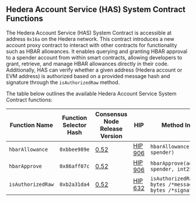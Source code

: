 ## Hedera Account Service (HAS) System Contract Functions

The Hedera Account Service (HAS) System Contract is accessible at address `0x16a` on the Hedera network. This contract introduces a new account proxy contract to interact with other contracts for functionality such as HBAR allowances. It enables querying and granting HBAR approval to a spender account from within smart contracts, allowing developers to grant, retrieve, and manage HBAR allowances directly in their code. Additionally, HAS can verify whether a given address (Hedera account or EVM address) is authorized based on a provided message hash and signature through the `isAuthorizedRaw` method.

The table below outlines the available Hedera Account Service System Contract functions:

| Function Name     | Function Selector Hash | Consensus Node Release Version                                               | HIP                                            | Method Interface                                                           |
| ----------------- | ---------------------- | ---------------------------------------------------------------------------- | ---------------------------------------------- | -------------------------------------------------------------------------- |
| `hbarAllowance`   | `0xbbee989e`           | [0.52](https://docs.hedera.com/hedera/networks/release-notes/services#v0.52) | [HIP 906](https://hips.hedera.com/hip/hip-906) | `hbarAllowance(address spender)`                                           |
| `hbarApprove`     | `0x86aff07c`           | [0.52](https://docs.hedera.com/hedera/networks/release-notes/services#v0.52) | [HIP 906](https://hips.hedera.com/hip/hip-906) | `hbarApprove(address spender, int256 amount)`                              |
| `isAuthorizedRaw` | `0xb2a31da4`           | [0.52](https://docs.hedera.com/hedera/networks/release-notes/services#v0.52) | [HIP 632](https://hips.hedera.com/hip/hip-632) | `isAuthorizedRaw(address, bytes /*messageHash*/, bytes /*signatureBlob*/)` |
